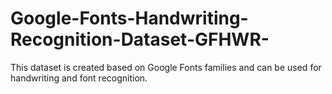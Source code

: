 # Google-Fonts-Handwriting-Recognition-Dataset-GFHWR-
This dataset is created based on Google Fonts families and can be used for handwriting and font recognition.
